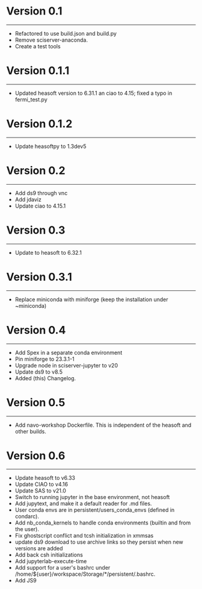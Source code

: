 # Version 0.1 
---
- Refactored to use build.json and build.py
- Remove sciserver-anaconda.
- Create a test tools


# Version 0.1.1
---
- Updated heasoft version to 6.31.1 an ciao to 4.15; fixed a typo in fermi_test.py


# Version 0.1.2
---
- Update heasoftpy to 1.3dev5


# Version 0.2
---
- Add ds9 through vnc
- Add jdaviz
- Update ciao to 4.15.1


# Version 0.3
---
- Update to heasoft to 6.32.1


# Version 0.3.1
---
- Replace miniconda with miniforge (keep the installation under ~miniconda)


# Version 0.4
---
- Add Spex in a separate conda environment
- Pin miniforge to 23.3.1-1
- Upgrade node in sciserver-jupyter to v20
- Update ds9 to v8.5
- Added (this) Changelog.

# Version 0.5
---
- Add navo-workshop Dockerfile. This is independent of the heasoft and other builds.

# Version 0.6
---
- Update heasoft to v6.33
- Update CIAO to v4.16
- Update SAS to v21.0
- Switch to running jupyter in the base environment, not heasoft
- Add jupytext, and make it a default reader for .md files.
- User conda envs are in persistent/users_conda_envs (defined in condarc).
- Add nb_conda_kernels to handle conda environments (builtin and from the user).
- Fix ghostscript conflict and tcsh initialization in xmmsas
- update ds9 download to use archive links so they persist when new versions are added
- Add back csh initializations
- Add jupyterlab-execute-time
- Add support for a user's bashrc under /home/${user}/workspace/Storage/*/persistent/.bashrc.
- Add JS9

